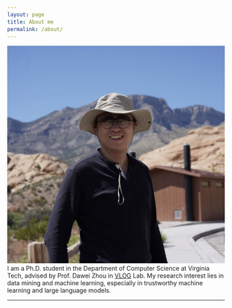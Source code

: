 ```yaml
---
layout: page
title: About me
permalink: /about/
---
```


<img class="col one right" src="/img/prof_pic.jpeg">

<br/>
I am a Ph.D. student in the Department of Computer Science at Virginia Tech, advised by Prof. Dawei Zhou in <a href="https://sites.google.com/view/dawei-zhou/vlog-lab?authuser=0" target="blank">VLOG</a> Lab. My research interest lies in data mining and machine learning, especially in trustworthy machine learning and large language models.


<br/>
<hr/>
<br/>
<span class="contacticon center">
	<a href="mailto:ytuowang@vt.edu"><i class="fa fa-envelope-square"></i></a>
	<a href="https://odysseywt.github.io/tuowang.github.io/" target="_blank"><i class="fa fa-github-square"></i></a>
	<a href="https://www.linkedin.com/in/tuo-wang-378969107/" target="_blank"><i class="fa fa-linkedin-square"></i></a>
	<a href="https://scholar.google.com/citations?user=ZJ9d_xgAAAAJ&hl=en" target="_blank"><i class="fa-brands fa-google-scholar"></i></a>
	<!-- <a href="https://twitter.com" target="_blank"><i class="fa fa-twitter-square"></i></a> -->
</span>

<div class="col three caption">
	<!-- You can even add a little note about which of these is the best way to reach you. -->
</div>

